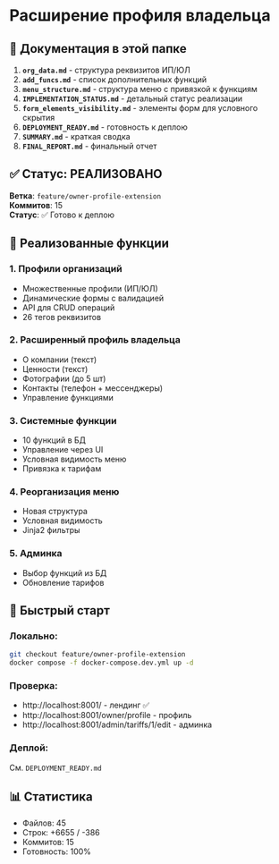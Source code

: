 # Расширение профиля владельца

## 📁 Документация в этой папке

1. **`org_data.md`** - структура реквизитов ИП/ЮЛ
2. **`add_funcs.md`** - список дополнительных функций
3. **`menu_structure.md`** - структура меню с привязкой к функциям
4. **`IMPLEMENTATION_STATUS.md`** - детальный статус реализации
5. **`form_elements_visibility.md`** - элементы форм для условного скрытия
6. **`DEPLOYMENT_READY.md`** - готовность к деплою
7. **`SUMMARY.md`** - краткая сводка
8. **`FINAL_REPORT.md`** - финальный отчет

## ✅ Статус: РЕАЛИЗОВАНО

**Ветка**: `feature/owner-profile-extension`  
**Коммитов**: 15  
**Статус**: ✅ Готово к деплою

## 🎯 Реализованные функции

### 1. Профили организаций
- Множественные профили (ИП/ЮЛ)
- Динамические формы с валидацией
- API для CRUD операций
- 26 тегов реквизитов

### 2. Расширенный профиль владельца
- О компании (текст)
- Ценности (текст)
- Фотографии (до 5 шт)
- Контакты (телефон + мессенджеры)
- Управление функциями

### 3. Системные функции
- 10 функций в БД
- Управление через UI
- Условная видимость меню
- Привязка к тарифам

### 4. Реорганизация меню
- Новая структура
- Условная видимость
- Jinja2 фильтры

### 5. Админка
- Выбор функций из БД
- Обновление тарифов

## 🚀 Быстрый старт

### Локально:
```bash
git checkout feature/owner-profile-extension
docker compose -f docker-compose.dev.yml up -d
```

### Проверка:
- http://localhost:8001/ - лендинг ✅
- http://localhost:8001/owner/profile - профиль
- http://localhost:8001/admin/tariffs/1/edit - админка

### Деплой:
См. `DEPLOYMENT_READY.md`

## 📊 Статистика

- Файлов: 45
- Строк: +6655 / -386
- Коммитов: 15
- Готовность: 100%

